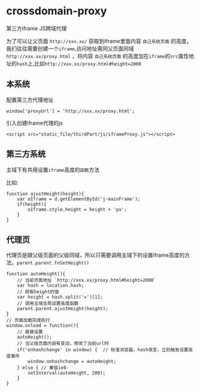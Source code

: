 # crossdomain-proxy
第三方iframe JS跨域代理

为了可以让父页面 `http://xxx.xx/` 获取到iframe里面内容 `自己系统页面` 的高度，我们往往需要创建一个`iframe`,访问地址需同父页面同域 `http://xxx.xx/proxy.html` ，将内容 `自己系统页面` 的高度加在`iframe`的`src`属性地址的`hash`上,比如`http://xxx.xx/proxy.html#height=2000`

## 本系统

配置第三方代理地址

```
window['proxyUrl'] = 'http://xxx.xx/proxy.html';
```

引入创建iframe代理的js

```
<script src="static_file/thirdPart/js/iframeProxy.js"></script>
```

## 第三方系统

主域下有共用设置`iframe`高度的`函数`方法

比如:

```
function ajustHeight(height){
    var oIframe = d.getElementById('j-mainFrame');
    if(height){
        oIframe.style.height = height + 'px';
    } 
}
```

## 代理页

代理页是跟父级页面的父级同域，所以只需要调用主域下的设置iframe高度的方法。`parent.parent.fnSetHeight()`

```
function autoHeight(){
    // 当前页面地址 `http://xxx.xx/proxy.html#height=2000`
	var hash = location.hash;
	// 获取height的值
	var height = hash.split('=')[1];
	// 调用主域全局设置高度函数
	parent.parent.ajustHeight(height);
}
// 页面加载完成执行
window.onload = function(){
	// 直接设置
	autoHeight();
	// 当父级页面内容有变动，修改了当前url时
	if('onhashchange' in window) {  // 标准浏览器，hash改变，立刻触发设置高度事件
		window.onhashchange = autoHeight;
	} else { // 兼容ie8-
		setInterval(autoHeight, 200);
	}
}
```